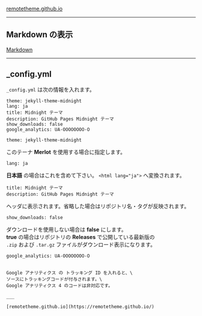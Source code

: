 
[remotetheme.github.io](https://remotetheme.github.io/)

___

## Markdown の表示

[Markdown](markdown)

___

## _config.yml

`_config.yml` は次の情報を入れます。

```
theme: jekyll-theme-midnight
lang: ja
title: Midnight テーマ
description: GitHub Pages Midnight テーマ
show_downloads: false
google_analytics: UA-OOOOOOOO-O
```

```
theme: jekyll-theme-midnight
```

このテーナ **Merlot** を使用する場合に指定します。

```
lang: ja
```

**日本語** の場合はこれを含めて下さい。 `<html lang="ja">` へ変換されます。

```
title: Midnight テーマ
description: GitHub Pages Midnight テーマ
```

ヘッダに表示されます。省略した場合はリポジトリ名・タグが反映されます。

```
show_downloads: false
```

ダウンロードを使用しない場合は **false** にします。\
**true** の場合はリポジトリの **Releases** で公開している最新版の\
`.zip` および `.tar.gz` ファイルがダウンロード表示になります。

```
google_analytics: UA-OOOOOOOO-O


Google アナリティクス の トラッキング ID を入れると、\
ソースにトラッキングコードが付与されます。\
Google アナリティクス 4 のコードは非対応です。

___

[remotetheme.github.io](https://remotetheme.github.io/)

